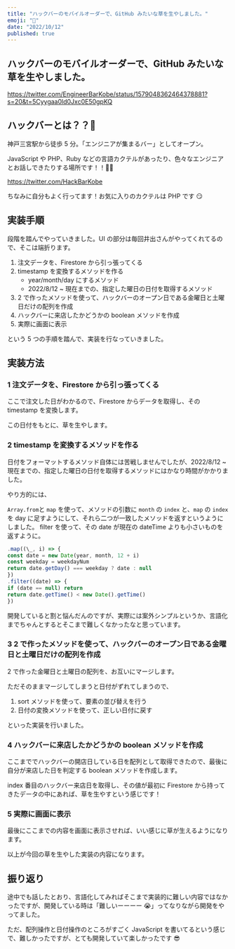 ```yaml
---
title: "ハックバーのモバイルオーダーで、GitHub みたいな草を生やしました。"
emoji: "🌱"
date: "2022/10/12"
published: true
---
```


## ハックバーのモバイルオーダーで、GitHub みたいな草を生やしました。

https://twitter.com/EngineerBarKobe/status/1579048362464378881?s=20&t=5Cyygaa0ld0Jxc0E50gpKQ

## ハックバーとは？？💭

神戸三宮駅から徒歩 5 分。「エンジニアが集まるバー」としてオープン。

JavaScript や PHP、Ruby などの言語カクテルがあったり、色々なエンジニアとお話しできたりする場所です！！🤩🤩

https://twitter.com/HackBarKobe

ちなみに自分もよく行ってます！お気に入りのカクテルは PHP です 😏

## 実装手順

段階を踏んでやっていきました。UI の部分は毎回井出さんがやってくれてるので、そこは端折ります。

1. 注文データを、Firestore から引っ張ってくる
2. timestamp を変換するメソッドを作る
   - year/month/day にするメソッド
   - 2022/8/12 ~ 現在までの、指定した曜日の日付を取得するメソッド
3. 2 で作ったメソッドを使って、ハックバーのオープン日である金曜日と土曜日だけの配列を作成
4. ハックバーに来店したかどうかの boolean メソッドを作成
5. 実際に画面に表示

という 5 つの手順を踏んで、実装を行なっていきました。

## 実装方法

### 1 注文データを、Firestore から引っ張ってくる

ここで注文した日がわかるので、Firestore からデータを取得し、その timestamp を変換します。

この日付をもとに、草を生やします。

### 2 timestamp を変換するメソッドを作る

日付をフォーマットするメソッド自体には苦戦しませんでしたが、2022/8/12 ~ 現在までの、指定した曜日の日付を取得するメソッドにはかなり時間がかかりました。

やり方的には、

`Array.from`と `map` を使って、メソッドの引数に `month` の `index` と、`map` の `index` を day に足すようにして、それら二つが一致したメソッドを返すというようにしました。
filter を使って、その date が現在の dateTime よりも小さいものを返すように。

```ts
.map((\_, i) => {
const date = new Date(year, month, 12 + i)
const weekday = weekdayNum
return date.getDay() === weekday ? date : null
})
.filter((date) => {
if (date == null) return
return date.getTime() < new Date().getTime()
})
```

開発していると割と悩んだんのですが、実際には案外シンプルというか、言語化までちゃんとするとそこまで難しくなかったなと思っています。

### 3 2 で作ったメソッドを使って、ハックバーのオープン日である金曜日と土曜日だけの配列を作成

2 で作った金曜日と土曜日の配列を、お互いにマージします。

ただそのままマージしてしまうと日付がずれてしまうので、

1. sort メソッドを使って、要素の並び替えを行う
2. 日付の変換メソッドを使って、正しい日付に戻す

といった実装を行いました。

### 4 ハックバーに来店したかどうかの boolean メソッドを作成

ここまででハックバーの開店日している日を配列として取得できたので、最後に自分が来店した日を判定する boolean メソッドを作成します。

index 番目のハックバー来店日を取得し、その値が最初に Firestore から持ってきたデータの中にあれば、草を生やすという感じです！

### 5 実際に画面に表示

最後にここまでの内容を画面に表示させれば、いい感じに草が生えるようになります。

以上が今回の草を生やした実装の内容になります。

## 振り返り

途中でも話したとおり、言語化してみればそこまで実装的に難しい内容ではなかったですが、開発している時は「難しいーーーー 😭」ってなりながら開発をやってました。

ただ、配列操作と日付操作のところがすごく JavaScript を書いてるという感じで、難しかったですが、とても開発していて楽しかったです 😎
